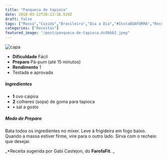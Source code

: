 ```yaml
---
title: "Panqueca de tapioca"
date: 2018-03-22T20:13:18.519Z
draft: false
tags: ["Massa","Cozido","Brasileira","Dia a Dia","#InstaBOAFORMA","Receitas rápidas","Receitas sem glúten","Tapioca"]
categories: ["Receitas"]
featured_image: "/post/panqueca-de-tapioca.dc0bbb2.jpeg"
---
```


![capa](/post/panqueca-de-tapioca.dc0bbb2.jpeg)

*   **Dificuldade** Fácil
*   **Preparo** Pá-pum (até 15 minutos)
*   **Rendimento** 1
*   Testada e aprovada
    

##### Ingredientes

*   **1** ovo caipira
*   **2** colheres (sopa) de goma para tapioca
*   • sal a gosto

##### Modo de Preparo

Bata todos os ingredientes no mixer. Leve à frigideira em fogo baixo. Quando a massa estiver firme, vire para o outro lado. Sirva com o recheio que desejar.

_*Receita sugerida por Gabi Castejon, do **FarofaFit**. _
